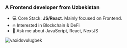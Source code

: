 

<!--
**vaxidovulugbek/vaxidovulugbek** is a ✨ _special_ ✨ repository because its `README.md` (this file) appears on your GitHub profile.

Here are some ideas to get you started:

- 🔭 I’m currently working on ...
- 🌱 I’m currently learning ...
- 👯 I’m looking to collaborate on ...
- 🤔 I’m looking for help with ...
- 💬 Ask me about ...
- 📫 How to reach me: ...
- 😄 Pronouns: ...
- ⚡ Fun fact: ...
-->
<h3> A Frontend developer from Uzbekistan</h3>

- 💻 Core Stack: **JS/React**. Mainly focused on Frontend.
- 🔥 Interested in Blockchain & DeFi
- 💬 Ask me about JavaScript, React, NextJS
<p>&nbsp;<img align="left" src="https://github-readme-stats.vercel.app/api?username=vaxidovulugbek&show_icons=true&hide_title=true" alt="vaxidovulugbek" /></p>
